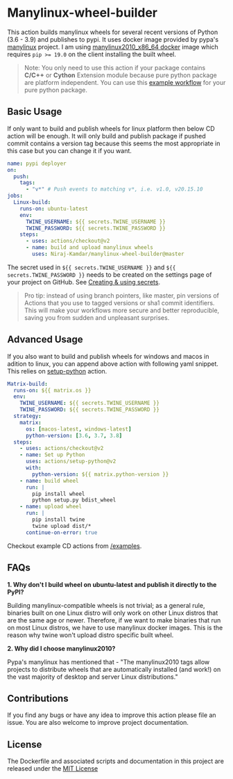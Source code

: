 # Manylinux-wheel-builder

This action builds manylinux wheels for several recent versions of Python (3.6 -
3.9) and publishes to pypi. It uses docker image provided by pypa's
[manylinux](https://github.com/pypa/manylinux) project. I am using
[manylinux2010_x86_64 docker](https://quay.io/repository/pypa/manylinux2010_x86_64)
image which requires `pip >= 19.0` on the client installing the built wheel.

> Note: You only need to use this action if your package contains **C/C++** or
> **Cython** Extension module because pure python package are platform
> independent. You can use this
> [example workflow](https://github.com/Niraj-Kamdar/manylinux-wheel-builder/tree/master/examples/pure_python.yml)
> for your pure python package.

## Basic Usage

If only want to build and publish wheels for linux platform then below CD action
will be enough. It will only build and publish package if pushed commit contains
a version tag because this seems the most appropriate in this case but you can
change it if you want.

```yml
name: pypi deployer
on:
  push:
    tags:
      - "v*" # Push events to matching v*, i.e. v1.0, v20.15.10
jobs:
  Linux-build:
    runs-on: ubuntu-latest
    env:
      TWINE_USERNAME: ${{ secrets.TWINE_USERNAME }}
      TWINE_PASSWORD: ${{ secrets.TWINE_PASSWORD }}
    steps:
      - uses: actions/checkout@v2
      - name: build and upload manylinux wheels
        uses: Niraj-Kamdar/manylinux-wheel-builder@master
```

The secret used in `${{ secrets.TWINE_USERNAME }}` and
`${{ secrets.TWINE_PASSWORD }}` needs to be created on the settings page of your
project on GitHub. See
[Creating & using secrets](https://help.github.com/en/actions/automating-your-workflow-with-github-actions/creating-and-using-encrypted-secrets).

> Pro tip: instead of using branch pointers, like master, pin versions of
> Actions that you use to tagged versions or sha1 commit identifiers. This will
> make your workflows more secure and better reproducible, saving you from
> sudden and unpleasant surprises.

## Advanced Usage

If you also want to build and publish wheels for windows and macos in adition to
linux, you can append above action with following yaml snippet. This relies on
[setup-python](https://github.com/actions/setup-python) action.

```yml
Matrix-build:
  runs-on: ${{ matrix.os }}
  env:
    TWINE_USERNAME: ${{ secrets.TWINE_USERNAME }}
    TWINE_PASSWORD: ${{ secrets.TWINE_PASSWORD }}
  strategy:
    matrix:
      os: [macos-latest, windows-latest]
      python-version: [3.6, 3.7, 3.8]
  steps:
    - uses: actions/checkout@v2
    - name: Set up Python
      uses: actions/setup-python@v2
      with:
        python-version: ${{ matrix.python-version }}
    - name: build wheel
      run: |
        pip install wheel
        python setup.py bdist_wheel
    - name: upload wheel
      run: |
        pip install twine
        twine upload dist/*
      continue-on-error: true
```

Checkout example CD actions from
[/examples](https://github.com/Niraj-Kamdar/manylinux-wheel-builder/tree/master/examples).

## FAQs

**1. Why don't I build wheel on ubuntu-latest and publish it directly to the
PyPI?**

Building manylinux-compatible wheels is not trivial; as a general rule, binaries
built on one Linux distro will only work on other Linux distros that are the
same age or newer. Therefore, if we want to make binaries that run on most Linux
distros, we have to use manylinux docker images. This is the reason why twine
won't upload distro specific built wheel.

**2. Why did I choose manylinux2010?**

Pypa's manylinux has mentioned that - "The manylinux2010 tags allow projects to
distribute wheels that are automatically installed (and work!) on the vast
majority of desktop and server Linux distributions."

## Contributions

If you find any bugs or have any idea to improve this action please file an
issue. You are also welcome to improve project documentation.

## License

The Dockerfile and associated scripts and documentation in this project are
released under the
[MIT License](https://github.com/Niraj-Kamdar/manylinux-wheel-builder/blob/master/LICENSE)
